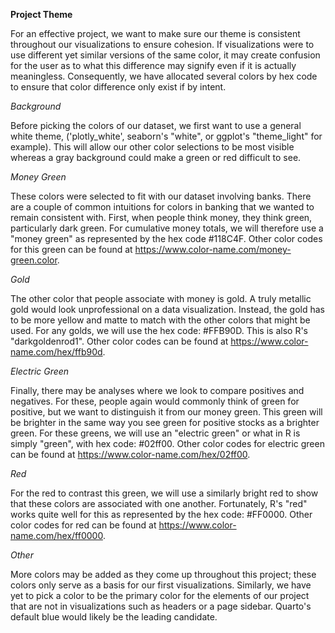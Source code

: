 **Project Theme**

For an effective project, we want to make sure our theme is consistent throughout our visualizations to ensure cohesion. If visualizations were to use different yet similar versions of the same color, it may create confusion for the user as to what this difference may signify even if it is actually meaningless. Consequently, we have allocated several colors by hex code to ensure that color difference only exist if by intent.

*Background*

Before picking the colors of our dataset, we first want to use a general white theme, ('plotly_white', seaborn's "white", or ggplot's "theme_light" for example). This will allow our other color selections to be most visible whereas a gray background could make a green or red difficult to see.

*Money Green*

These colors were selected to fit with our dataset involving banks. There are a couple of common intuitions for colors in banking that we wanted to remain consistent with. First, when people think money, they think green, particularly dark green. For cumulative money totals, we will therefore use a "money green" as represented by the hex code #118C4F. Other color codes for this green can be found at https://www.color-name.com/money-green.color.

*Gold*

The other color that people associate with money is gold. A truly metallic gold would look unprofessional on a data visualization. Instead, the gold has to be more yellow and matte to match with the other colors that might be used. For any golds, we will use the hex code: #FFB90D. This is also R's "darkgoldenrod1". Other color codes can be found at https://www.color-name.com/hex/ffb90d.

*Electric Green*

Finally, there may be analyses where we look to compare positives and negatives. For these, people again would commonly think of green for positive, but we want to distinguish it from our money green. This green will be brighter in the same way you see green for positive stocks as a brighter green. For these greens, we will use an "electric green" or what in R is simply "green", with hex code: #02ff00. Other color codes for electric green can be found at https://www.color-name.com/hex/02ff00.

*Red*

For the red to contrast this green, we will use a similarly bright red to show that these colors are associated with one another. Fortunately, R's "red" works quite well for this as represented by the hex code: #FF0000. Other color codes for red can be found at https://www.color-name.com/hex/ff0000.

*Other*

More colors may be added as they come up throughout this project; these colors only serve as a basis for our first visualizations. Similarly, we have yet to pick a color to be the primary color for the elements of our project that are not in visualizations such as headers or a page sidebar. Quarto's default blue would likely be the leading candidate. 